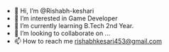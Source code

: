 - 👋 Hi, I’m @Rishabh-keshari
- 👀 I’m interested in Game Developer
- 🌱 I’m currently learning B.Tech 2nd Year.
- 💞️ I’m looking to collaborate on ...
- 📫 How to reach me rishabhkesari453@gmail.com

<!---
Rishabh-keshari/Rishabh-keshari is a ✨ special ✨ repository because its `README.md` (this file) appears on your GitHub profile.
You can click the Preview link to take a look at your changes.
--->

